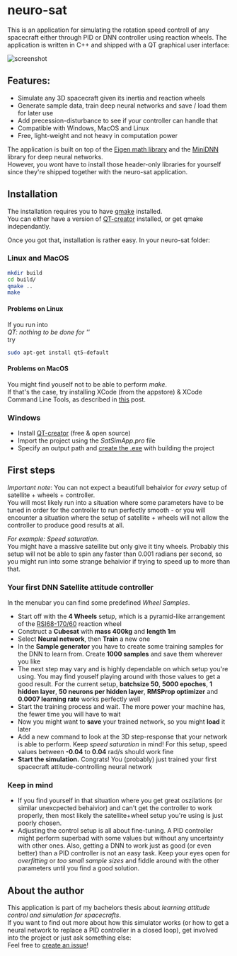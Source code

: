 # neuro-sat

This is an application for simulating the rotation speed controll of any spacecraft either through PID or DNN controller using reaction wheels. The application is written in C++ and shipped with a QT graphical user interface:

![screenshot](https://user-images.githubusercontent.com/34287912/59918395-e5fff080-9424-11e9-8241-8583f9d19f41.png) 

## Features:

 * Simulate any 3D spacecraft given its inertia and reaction wheels
 * Generate sample data, train deep neural networks and save / load them for later use
 * Add precession-disturbance to see if your controller can handle that
 * Compatible with Windows, MacOS and Linux
 * Free, light-weight and not heavy in computation power

The application is built on top of the [Eigen math library](http://eigen.tuxfamily.org/index.php?title=Main_Page) and the [MiniDNN](https://github.com/yixuan/MiniDNN) library for deep neural networks.  
However, you wont have to install those header-only libraries for yourself since they're shipped together with the neuro-sat application.

## Installation

The installation requires you to have [qmake](https://doc.qt.io/qt-5/qmake-manual.html) installed.  
You can either have a version of [QT-creator](https://www.qt.io/download) installed, or get qmake independantly.  

Once you got that, installation is rather easy.
In your neuro-sat folder:

### Linux and MacOS
  
```sh
mkdir build
cd build/
qmake ..
make
```

#### Problems on Linux

If you run into  
*QT: nothing to be done for ''*  
try  

```sh
sudo apt-get install qt5-default
```

#### Problems on MacOS

You might find youself not to be able to perform _make_.  
If that's the case, try installing XCode (from the appstore) & XCode Command Line Tools, as described in [this](https://stackoverflow.com/questions/9329243/xcode-install-command-line-tools) post.

### Windows

 * Install [QT-creator](https://www.qt.io/download) (free & open source) 
 * Import the project using the _SatSimApp.pro_ file
 * Specify an output path and [create the .exe](https://stackoverflow.com/questions/25570752/how-to-make-exe-file-in-qt-creator) with building the project
 
 ## First steps
 
 *Important note*: You can not expect a beautifull behaivior for _every_ setup of satellite + wheels + controller.  
 You will most likely run into a situation where some parameters have to be tuned in order for the controller to run perfectly smooth - or you will encounter a situation where the setup of satellite + wheels will not allow the controller to produce good results at all.  
 
 *For example: Speed saturation.*  
You might have a massive satellite but only give it tiny wheels. Probably this setup will not be able to spin any faster than 0.001 radians per second, so you might run into some strange behaivior if trying to speed up to more than that.

### Your first DNN Satellite attitude controller

In the menubar you can find some predefined *Wheel Samples*.
 * Start off with the **4 Wheels** setup, which is a pyramid-like arrangement of the [RSI68-170/60](https://www.rockwellcollins.com/Products-and-Services/Defense/Platforms/Space/High-Motor-Torque-Momentum-and-Reaction-Wheels.aspx) reaction wheel  
 * Construct a **Cubesat** with **mass 400kg** and **length 1m**  
 * Select **Neural network**, then **Train** a new one
 * In the **Sample generator** you have to create some training samples for the DNN to learn from. Create **1000 samples** and save them wherever you like
 * The next step may vary and is highly dependable on which setup you're using. You may find youself playing around with those values to get a good result. For the current setup, **batchsize 50**, **5000 epoches**, **1 hidden layer**, **50 neurons per hidden layer**, **RMSProp optimizer** and **0.0007 learning rate** works perfectly well
 * Start the training process and wait. The more power your machine has, the fewer time you will have to wait
 * Now you might want to **save** your trained network, so you might **load** it later
 * Add a new command to look at the 3D step-response that your network is able to perform. Keep *speed saturation* in mind! For this setup, speed values between **-0.04** to **0.04** rad/s should work fine
 * **Start the simulation.** Congrats! You (probably) just trained your first spacecraft attitude-controlling neural network

### Keep in mind

 * If you find yourself in that situation where you get great oszilations (or similar unexcpected behaivior) and can't get the controller to work properly, then most likely the satellite+wheel setup you're using is just poorly chosen.  
 * Adjusting the control setup is all about fine-tuning. A PID controller might perform superbad with some values but without any uncertainty with other ones. Also, getting a DNN to work just as good (or even better) than a PID controller is not an easy task. Keep your eyes open for *overfitting* or *too small sample sizes* and fiddle around with the other parameters until you find a good solution.
 
## About the author

This application is part of my bachelors thesis about _learning attitude control and simulation for spacecrafts_.  
If you want to find out more about how this simulator works (or how to get a neural network to replace a PID controller in a closed loop), get involved into the project or just ask something else:  
Feel free to [create an issue](https://github.com/fallow24/neuro-sat/issues)!


